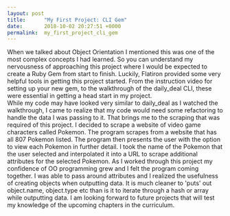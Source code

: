 ```yaml
---
layout: post
title:      "My First Project: CLI Gem"
date:       2018-10-02 20:27:51 +0000
permalink:  my_first_project_cli_gem
---
```



When we talked about Object Orientation I mentioned this was one of the most complex concepts I had learned.  So you can understand my nervousness of approaching this project where I would be expected to create a Ruby Gem from start to finish. Luckily, Flatiron provided some very helpful tools in getting this project started.  From the instruction video for setting up your new gem, to the walkthrough of the daily_deal CLI, these were essential in getting a head start in my project.  
While my code may have looked very similar to daily_deal as I watched the walkthrough, I came to realize that my code would need some refactoring to handle the data I was passing to it.  That brings me to the scraping that was required of this project. I decided to scrape a website of video game characters called Pokemon.  The program scrapes from a website that has all 807 Pokemon listed.  The program then presents the user with the option to view each Pokemon in further detail.  I took the name of the Pokemon that the user selected and interpolated it into a URL to scrape additional attributes for the selected Pokemon.  As I worked through this project my confidence of OO programming grew and I felt the program coming together.  I was able to pass around attributes and I realized the usefulness of creating objects when outputting data.  It is much cleaner to 'puts' out object.name, object.type etc than is it to iterate through a hash or array while outputting data.  I am looking forward to future projects that will test my knowledge of the upcoming chapters in the curriculum.
